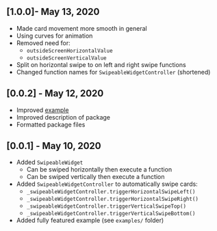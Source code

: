## [1.0.0]- May 13, 2020
- Made card movement more smooth in general
- Using curves for animation
- Removed need for:
  - `outsideScreenHorizontalValue`
  - `outsideScreenVerticalValue`
- Split on horizontal swipe to on left and right swipe functions
- Changed function names for `SwipeableWidgetController` (shortened)

## [0.0.2] - May 12, 2020
- Improved [example](https://github.com/ninest/swipeable_card/tree/master/example)
- Improved description of package
- Formatted package files

## [0.0.1] - May 10, 2020
- Added `SwipeableWidget`
  - Can be swiped horizontally then execute a function
  - Can be swiped vertically then execute a function
- Added `SwipeableWidgetController` to automatically swipe cards:
  - `_swipeableWidgetController.triggerHorizontalSwipeLeft()`
  - `_swipeableWidgetController.triggerHorizontalSwipeRight()`
  - `_swipeableWidgetController.triggerVerticalSwipeTop()`
  - `_swipeableWidgetController.triggerVerticalSwipeBottom()`
- Added fully featured example (see `examples/` folder)
